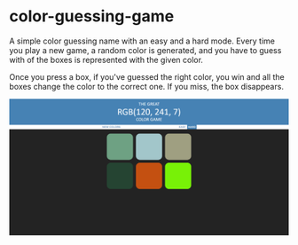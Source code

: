 # color-guessing-game

A simple color guessing name with an easy and a hard mode. Every time you play a new game, a random color is generated, and you have to guess with of the boxes is represented with the given color.

Once you press a box, if you've guessed the right color, you win and all the boxes change the color to the correct one. If you miss, the box disappears.

![Main-screen](./main-screen.png)
